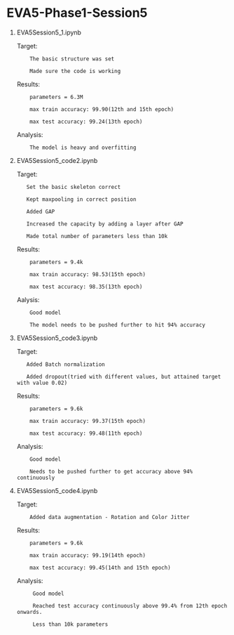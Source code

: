# EVA5-Phase1-Session5


1) EVA5Session5_1.ipynb

   Target: 
  
           The basic structure was set
   
           Made sure the code is working
   
   Results:
           
           parameters = 6.3M
   
           max train accuracy: 99.90(12th and 15th epoch)
   
           max test accuracy: 99.24(13th epoch)
   
   Analysis:
   
           The model is heavy and overfitting
   
   
2) EVA5Session5_code2.ipynb

   Target:
   
          Set the basic skeleton correct
   
          Kept maxpooling in correct position
   
          Added GAP
   
          Increased the capacity by adding a layer after GAP
   
          Made total number of parameters less than 10k
   
   Results:
         
           parameters = 9.4k
   
           max train accuracy: 98.53(15th epoch)
   
           max test accuracy: 98.35(13th epoch)
   
   Aalysis:
   
           Good model
   
           The model needs to be pushed further to hit 94% accuracy
   
3) EVA5Session5_code3.ipynb

   Target:
   
          Added Batch normalization
   
          Added dropout(tried with different values, but attained target with value 0.02)
   
   Results:
   
           parameters = 9.6k
   
           max train accuracy: 99.37(15th epoch)
   
           max test accuracy: 99.48(11th epoch)
   
   Analysis:
   
           Good model
   
           Needs to be pushed further to get accuracy above 94% continuously
   
4) EVA5Session5_code4.ipynb 

   Target: 
   
           Added data augmentation - Rotation and Color Jitter
   
   Results:
      
           parameters = 9.6k
   
           max train accuracy: 99.19(14th epoch)
   
           max test accuracy: 99.45(14th and 15th epoch)
   
   Analysis:
   
            Good model 
   
            Reached test accuracy continuously above 99.4% from 12th epoch onwards.
   
            Less than 10k parameters
   
   
